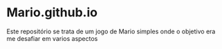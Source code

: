 # Mario.github.io
Este repositório se trata de um jogo de Mario simples onde o objetivo era me desafiar  em varios aspectos
